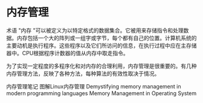 # 内存管理

术语 "内存 "可以被定义为以特定格式的数据集合。它被用来存储指令和处理数据。内存包括一个大的阵列或一组字或字节，每个都有自己的位置。计算机系统的主要动机是执行程序。这些程序以及它们所访问的信息，在执行过程中应在主存储器中。CPU根据程序计数器的值从内存中取走指令。

为了实现一定程度的多程序化和对内存的合理利用，内存管理是很重要的。有几种内存管理方法，反映了各种方法，每种算法的有效性取决于情况。

<BadgeLink badgeText='Read' colorScheme="yellow" href='https://hit-alibaba.github.io/interview/basic/arch/Memory-Management.html'>内存管理笔记</BadgeLink>
<BadgeLink badgeText='Read' colorScheme="yellow" href='https://www.51cto.com/article/706997.html'>图解Linux内存管理</BadgeLink>
<BadgeLink badgeText='Read' colorScheme="yellow" href='https://dev.to/deepu105/demystifying-memory-management-in-modern-programming-languages-ddd'>Demystifying memory management in modern programming languages</BadgeLink>
<BadgeLink badgeText='Read' colorScheme="yellow" href='https://www.geeksforgeeks.org/memory-management-in-operating-system/'>Memory Management in Operating System</BadgeLink>
